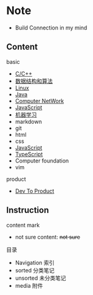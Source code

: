 # Note

- Build Connection in my mind

## Content

basic

- [C/C++](/Navigation/c++_and_C.md)
- [数据结构和算法](/Navigation/DataStructure_And_Algorithm.md)
- [Linux](/Navigation/Linux.md)
- [Java](/Navigation/Java.md)
- [Computer NetWork](Navigation/NetWork.md)
- [JavaScript](Navigation/JavaScript.md)
- [机器学习](/Navigation/机器学习.md)
- markdown
- git
- html
- css
- [JavaScript](JavaScript.md)
- [TypeScript](TypeScript.md)
- Computer foundation
- vim

product

- [Dev To Product](/sorted/DevToProduction/DevToProduction.md)

## Instruction

content mark

- not sure content: ~~not sure~~

目录

- Navigation 索引
- sorted 分类笔记
- unsorted 未分类笔记
- media 附件